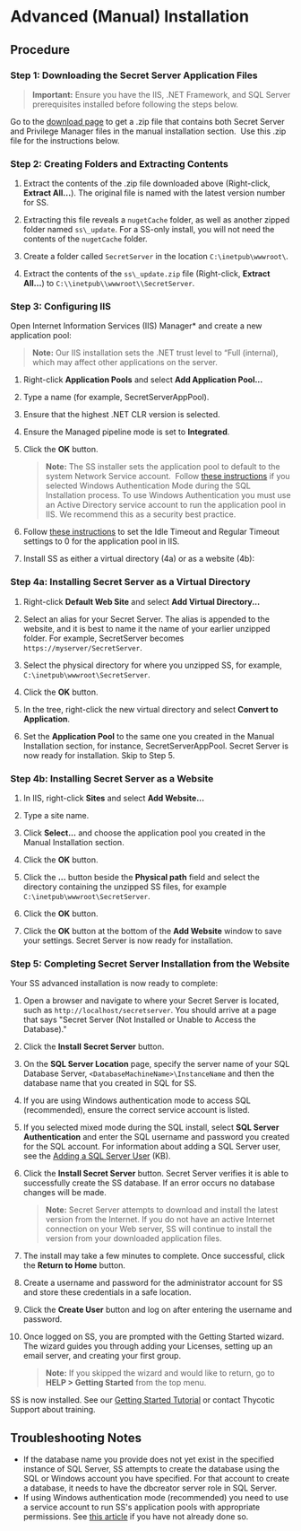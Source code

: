 [title]: # "Advanced Installation"
[tags]: # "Install"
[priority]: #

# Advanced (Manual) Installation

## Procedure

### Step 1: Downloading the Secret Server Application Files

> **Important:** Ensure you have the IIS, .NET Framework, and SQL Server prerequisites installed before following the steps below.

Go to the [download page](https://thycotic.force.com/support/s/download-onprem) to get a .zip file that contains both Secret Server and Privilege Manager files in the manual installation section.  Use this .zip file for the instructions below.

### Step 2: Creating Folders and Extracting Contents

1. Extract the contents of the .zip file downloaded above (Right-click, **Extract All\...**). The original file is named with the latest version number for SS.

1. Extracting this file reveals a `nugetCache` folder, as well as another zipped folder named `ss\_update`. For a SS-only install, you will not need the contents of the `nugetCache` folder.

1. Create a folder called `SecretServer` in the location `C:\inetpub\wwwroot\`.

1. Extract the contents of the `ss\_update.zip` file (Right-click, **Extract All\...**) to `C:\\inetpub\\wwwroot\\SecretServer`.

### Step 3: Configuring IIS

Open Internet Information Services (IIS) Manager* and create a new application pool:

> **Note:** Our IIS installation sets the .NET trust level to “Full (internal), which may affect other applications on the server.

1. Right-click **Application Pools** and select **Add Application Pool\...**

1. Type a name (for example, SecretServerAppPool).

1. Ensure that the highest .NET CLR version is selected.

1. Ensure the Managed pipeline mode is set to **Integrated**.

1. Click the **OK** button.

   > **Note:** The SS installer sets the application pool to default to the system Network Service account.  Follow [these instructions](https://thycotic.force.com/support/s/article/Best-Adv-Install-Using-a-Service-Account-to-Run-IIS-App-Pool-and-SQL-DB) if you selected Windows Authentication Mode during the SQL Installation process. To use Windows Authentication you must use an Active Directory service account to run the application pool in IIS. We recommend this as a security best practice.

1. Follow [these instructions](https://thycotic.force.com/support/s/article/Changing-IIS-to-not-stop-worker-process-in-IIS-7-and-8) to set the Idle Timeout and Regular Timeout settings to 0 for the application pool in IIS.

1. Install SS as either a virtual directory (4a) or as a website (4b):

### Step 4a: Installing Secret Server as a Virtual Directory

1. Right-click **Default Web Site** and select **Add Virtual Directory...**

1. Select an alias for your Secret Server. The alias is appended to the website, and it is best to name it the name of your earlier unzipped folder. For example, SecretServer becomes `https://myserver/SecretServer`.

1. Select the physical directory for where you unzipped SS, for example, `C:\inetpub\wwwroot\SecretServer`.

1. Click the **OK** button.

1. In the tree, right-click the new virtual directory and select **Convert to Application**.

1. Set the **Application Pool** to the same one you created in the Manual Installation section, for instance, SecretServerAppPool. Secret Server is now ready for installation. Skip to Step 5.


### Step 4b: Installing Secret Server as a Website

1. In IIS, right-click **Sites** and select **Add Website...**

1. Type a site name.

1. Click **Select...** and choose the application pool you created in the Manual Installation section.

1. Click the **OK** button.

1. Click the **...** button beside the **Physical path** field and select the directory containing the unzipped SS files, for example `C:\inetpub\wwwroot\SecretServer`.

1. Click the **OK** button.

1. Click the **OK** button at the bottom of the **Add Website** window to save your settings. Secret Server is now ready for installation.

### Step 5: Completing Secret Server Installation from the Website

Your SS advanced installation is now ready to complete:

1. Open a browser and navigate to where your Secret Server is located, such as `http://localhost/secretserver`. You should arrive at a page that says "Secret Server (Not Installed or Unable to Access the Database)."

1. Click the **Install** **Secret Server** button.

1. On the **SQL Server Location** page, specify the server name of your SQL Database Server, `<DatabaseMachineName>\InstanceName` and then the database name that you created in SQL for SS.

1. If you are using Windows authentication mode to access SQL (recommended), ensure the correct service account is listed.

1. If you selected mixed mode during the SQL install, select **SQL Server Authentication** and enter the SQL username and password you created for the SQL account. For information about adding a SQL Server user, see the [Adding a SQL Server User](https://thycotic.force.com/support/s/article/Adv-Install-SQL-2016) (KB).

1. Click the **Install Secret Server** button. Secret Server verifies it is able to successfully create the SS database. If an error occurs no database changes will be made.

    > **Note:** Secret Server attempts to download and install the latest version from the Internet. If you do not have an active Internet connection on your Web server, SS will continue to install the version from your downloaded application files.

1. The install may take a few minutes to complete. Once successful, click the **Return to Home** button.

1. Create a username and password for the administrator account for SS and store these credentials in a safe location.

1. Click the **Create User** button and log on after entering the username and password.

1. Once logged on SS, you are prompted with the Getting Started wizard. The wizard guides you through adding your Licenses, setting up an email server, and creating your first group.

    > **Note:** If you skipped the wizard and would like to return, go to **HELP \> Getting Started** from the top menu.

SS is now installed. See our [Getting Started Tutorial](../../../getting-started-tutorial/index.md) or contact Thycotic Support about training.

## Troubleshooting Notes

-   If the database name you provide does not yet exist in the specified instance of SQL Server, SS attempts to create the database using the SQL or Windows account you have specified. For that account to create a database, it needs to have the dbcreator server role in SQL Server.
-   If using Windows authentication mode (recommended) you need to use a service account to run SS's application pools with appropriate permissions. See [this article](https://thycotic.force.com/support/s/article/Best-Adv-Install-Using-a-Service-Account-to-Run-IIS-App-Pool-and-SQL-DB) if you have not already done so.